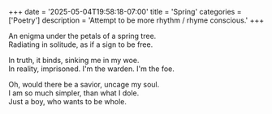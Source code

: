 +++
date = '2025-05-04T19:58:18-07:00'
title = 'Spring'
categories = ['Poetry']
description = 'Attempt to be more rhythm / rhyme conscious.'
+++

An enigma under the petals of a spring tree.  
Radiating in solitude, as if a sign to be free.

In truth, it binds, sinking me in my woe.  
In reality, imprisoned. I'm the warden. I'm the foe.

Oh, would there be a savior, uncage my soul.  
I am so much simpler, than what I dole.  
Just a boy, who wants to be whole.